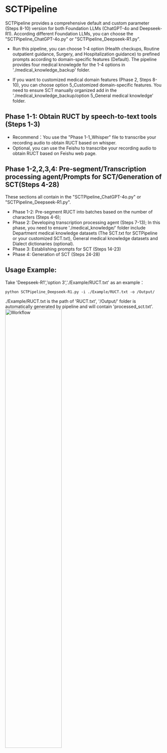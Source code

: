 # SCTPipeline
SCTPipeline provides a comprehensive default and custom parameter (Steps 8-10) version for both Foundation LLMs (ChatGPT-4o and Deepseek-R1).
According different Foundation LLMs, you can choose the "SCTPipeline_ChatGPT-4o.py" or "SCTPipeline_Deepseek-R1.py".
* Run this pipeline, you can choose 1-4 option (Health checkups, Routine outpatient guidance, Surgery, and Hospitalization guidance) to prefined prompts according to domain-specific features (Default). The pipeline provides four medical knowlegde for the 1-4 options in './medical_knowledge_backup' folder. 
  
* If you want to customized medical domain features (Phase 2, Steps 8-10), you can choose option 5_Customized domain-specific features. You need to ensure SCT manually organized add in the './medical_knowledge_backup/option 5_General medical knowledge' folder.

## Phase 1-1: Obtain RUCT by speech-to-text tools (Steps 1-3)
* Recommend：You use the "Phase 1-1_Whisper" file  to transcribe your recording audio to obtain RUCT based on whisper.
* Optional, you can use the Feishu to transcribe your recording audio to obtain RUCT based on Feishu web page.

## Phase 1-2,2,3,4: Pre-segment/Transcription processing agent/Prompts for SCT/Generation of SCT(Steps 4-28)
These sections all contain in the "SCTPipeline_ChatGPT-4o.py" or "SCTPipeline_Deepseek-R1.py".
* Phase 1-2: Pre-segment RUCT into batches based on the number of characters (Steps 4-6);
* Phase 2: Developing transcription processing agent (Steps 7-13);
  In this phase, you need to ensure './medical_knowledge/' folder include Department medical knowledge datasets (The SCT.txt for SCTPipeline or your customized SCT.txt), General medical knowledge datasets and Dialect dictionaries (optional).
* Phase 3: Establishing prompts for SCT (Steps 14-23)
* Phase 4: Generation of SCT (Steps 24-28)

## Usage Example: 
Take 'Deepseek-R1','option 3','./Example/RUCT.txt' as an example：

`python SCTPipeline_Deepseek-R1.py -i ./Example/RUCT.txt -o /Output/`

./Example/RUCT.txt is the path of 'RUCT.txt', '/Output/' folder is automatically generated by pipeline and will contain 'processed_sct.txt'.
<img src="https://github.com/user-attachments/assets/6b787e73-47bd-4dd4-9301-6ed1c503ff49" style="width:60%; height:auto;" alt="Workflow" />
